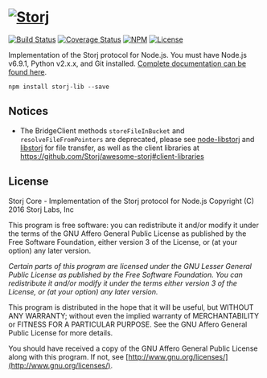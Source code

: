 [![Storj](https://nodei.co/npm/storj-lib.png?downloads=true)](http://storj.github.io/core)
==========================================================================================

[![Build Status](https://img.shields.io/travis/Storj/core.svg?style=flat-square)](https://travis-ci.org/Storj/core)
[![Coverage Status](https://img.shields.io/coveralls/Storj/core.svg?style=flat-square)](https://coveralls.io/r/Storj/core)
[![NPM](https://img.shields.io/npm/v/storj-lib.svg?style=flat-square)](https://www.npmjs.com/package/storj-lib)
[![License](https://img.shields.io/badge/license-AGPL3.0-blue.svg?style=flat-square)](https://raw.githubusercontent.com/Storj/core/master/LICENSE)

Implementation of the Storj protocol for Node.js. You must have Node.js v6.9.1, Python v2.x.x,
and Git installed. [Complete documentation can be found here](http://storj.github.io/core).

```
npm install storj-lib --save
```

Notices
-------
- The BridgeClient methods  `storeFileInBucket` and `resolveFileFromPointers` are deprecated, please see [node-libstorj](https://github.com/storj/node-libstorj) and [libstorj](https://github.com/Storj/libstorj) for file transfer, as well as the client libraries at https://github.com/Storj/awesome-storj#client-libraries

License
-------

Storj Core - Implementation of the Storj protocol for Node.js
Copyright (C) 2016  Storj Labs, Inc

This program is free software: you can redistribute it and/or modify
it under the terms of the GNU Affero General Public License as published
by the Free Software Foundation, either version 3 of the License, or
(at your option) any later version.

*Certain parts of this program are licensed under the GNU Lesser General
Public License as published by the Free Software Foundation. You can
redistribute it and/or modify it under the terms either version 3 of the
License, or (at your option) any later version.*

This program is distributed in the hope that it will be useful,
but WITHOUT ANY WARRANTY; without even the implied warranty of
MERCHANTABILITY or FITNESS FOR A PARTICULAR PURPOSE.  See the
GNU Affero General Public License for more details.

You should have received a copy of the GNU Affero General Public License
along with this program.  If not, see
[http://www.gnu.org/licenses/](http://www.gnu.org/licenses/).
